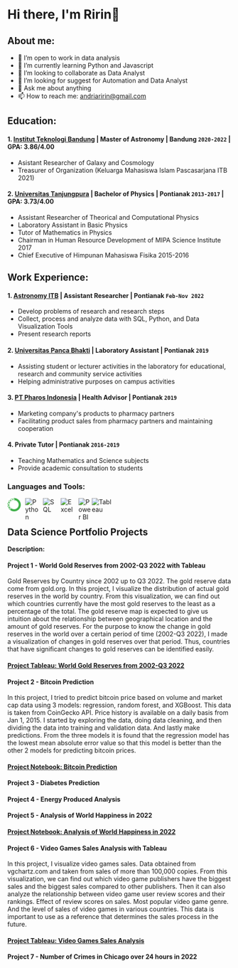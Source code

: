 # Hi there, I'm Ririn👋
## About me:
- 🔭 I’m open to work in data analysis
- 🌱 I’m currently learning Python and Javascript
- 👯 I’m looking to collaborate as Data Analyst
- 🤔 I’m looking for suggest for Automation and Data Analyst
- 💬 Ask me about anything
- 📫 How to reach me: andriaririn@gmail.com

## Education:

#### 1. [Institut Teknologi Bandung](https://www.itb.ac.id/) | Master of Astronomy | Bandung `2020-2022` | GPA: 3.86/4.00
   - Asistant Researcher of Galaxy and Cosmology
   - Treasurer of Organization (Keluarga Mahasiswa Islam Pascasarjana ITB 2021)
 #### 2. [Universitas Tanjungpura](https://untan.ac.id/) | Bachelor of Physics | Pontianak `2013-2017` | GPA: 3.73/4.00
   - Assistant Researcher of Theorical and Computational Physics
   - Laboratory Assistant in Basic Physics
   - Tutor of Mathematics in Physics
   - Chairman in Human Resource Development of MIPA Science Institute 2017
   - Chief Executive of Himpunan Mahasiswa Fisika 2015-2016
   

## Work Experience:
#### 1. [Astronomy ITB](https://www.as.itb.ac.id/id/) | Assistant Researcher | Pontianak `Feb-Nov 2022`
   - Develop problems of research and research steps
   - Collect, process and analyze data with SQL, Python, and Data Visualization Tools
   - Present research reports
#### 2. [Universitas Panca Bhakti](https://upb.ac.id/) | Laboratory Assistant | Pontianak `2019`
   - Assisting student or lecturer activities in the laboratory for educational, research and community service activities
   - Helping administrative purposes on campus activities
#### 3. [PT Pharos Indonesia](http://www.pharos.co.id/) | Health Advisor | Pontianak `2019`
   - Marketing company's products to pharmacy partners
   - Facilitating product sales from pharmacy partners and maintaining cooperation
#### 4. Private Tutor | Pontianak `2016-2019`
   - Teaching Mathematics and Science subjects
   - Provide academic consultation to students

### Languages and Tools:

[<img align="left" alt="Anaconda" width="30px" src="https://github.com/devicons/devicon/blob/v2.15.1/icons/anaconda/anaconda-original.svg" style="padding-right:10px;" />][webdev]
[<img align="left" alt="Python" width="30px" src="https://upload.wikimedia.org/wikipedia/commons/thumb/c/c3/Python-logo-notext.svg/110px-Python-logo-notext.svg.png?20100317150552" style="padding-right:10px;" />][webdev]
[<img align="left" alt="SQL" width="30px" src="https://upload.wikimedia.org/wikipedia/commons/8/87/Sql_data_base_with_logo.png" style="padding-right:10px;" />][webdev]
[<img align="left" alt="Excel" width="30px" src="https://is2-ssl.mzstatic.com/image/thumb/Purple126/v4/a8/fd/5a/a8fd5a84-c6f1-355f-3b9f-6e86598efaa3/XCEL.png/1200x630bb.png" style="padding-right:10px;" />][webdev]
[<img align="left" alt="Power BI" width="30px" src="https://powerbi.microsoft.com/pictures/application-logos/svg/powerbi.svg" style="padding-right:0px;" />][webdev]
[<img align="left" alt="Tableau" width="50px" src="https://logos-world.net/wp-content/uploads/2021/10/Tableau-Symbol.png" style="padding-right:10px;" />][webdev]

<br />
<br />

## Data Science Portfolio Projects
**Description:** 
#### Project 1 - World Gold Reserves from 2002-Q3 2022 with Tableau

Gold Reserves by Country since 2002 up to Q3 2022. The gold reserve data come from gold.org. In this project, I visualize the distribution of actual gold reserves in the world by country. From this visualization, we can find out which countries currently have the most gold reserves to the least as a percentage of the total. The gold reserve map is expected to give us intuition about the relationship between geographical location and the amount of gold reserves. For the purpose to know the change in gold reserves in the world over a certain period of time (2002-Q3 2022), I made a visualization of changes in gold reserves over that period. Thus, countries that have significant changes to gold reserves can be identified easily.
#### [Project Tableau: World Gold Reserves from 2002-Q3 2022](https://public.tableau.com/app/profile/ririn.andriyani/viz/WorldGoldReservesfrom2002-Q32022/Dashboard1)

#### Project 2 - Bitcoin Prediction 

In this project, I tried to predict bitcoin price based on volume and market cap data using 3 models: regression, random forest, and XGBoost. This data is taken from CoinGecko API. Price history is available on a daily basis from Jan 1, 2015. I started by exploring the data, doing data cleaning, and then dividing the data into training and validation data. And lastly make predictions. From the three models it is found that the regression model has the lowest mean absolute error value so that this model is better than the other 2 models for predicting bitcoin prices.
#### [Project Notebook: Bitcoin Prediction](https://nbviewer.org/github/Rinandriyani/Ririn_Andriyani/blob/main/Project%20Notebook/Bitcoin_Prediction.ipynb)

#### Project 3 - Diabetes Prediction

#### Project 4 - Energy Produced Analysis

#### Project 5 - Analysis of World Happiness in 2022
#### [Project Notebook: Analysis of World Happiness in 2022](https://nbviewer.org/github/Rinandriyani/Ririn_Andriyani/blob/main/Project%20Notebook/World%20Happines%20Report%202022.ipynb)

#### Project 6 - Video Games Sales Analysis with Tableau
In this project, I visualize video games sales. Data obtained from vgchartz.com and taken from sales of more than 100,000 copies. From this visualization, we can find out which video game publishers have the biggest sales and the biggest sales compared to other publishers. Then it can also analyze the relationship between video game user review scores and their rankings. Effect of review scores on sales. Most popular video game genre. And the level of sales of video games in various countries. This data is important to use as a reference that determines the sales process in the future.
#### [Project Tableau: Video Games Sales Analysis](https://public.tableau.com/app/profile/ririn.andriyani/viz/VideoGamesSalesAnalysis_16738623051770/Dashboard1#1)


#### Project 7 - Number of Crimes in Chicago over 24 hours in 2022

[webdev]: https://github.com/Rinandriyani/Ririn_Andriyani
